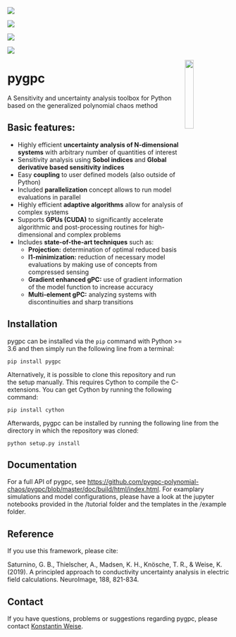 [![](https://img.shields.io/pypi/dm/pygpc.svg)]()

[![](https://img.shields.io/pypi/wheel/pygpc.svg)](https://pypi.org/project/pygpc/)

[![](https://img.shields.io/appveyor/ci/lpossner/pygpc.svg)](https://ci.appveyor.com/project/lpossner/pygpc)

[![](https://img.shields.io/travis/pygpc-polynomial-chaos/pygpc.svg)](https://travis-ci.com/pygpc-polynomial-chaos/pygpc)

<img src="https://avatars3.githubusercontent.com/u/52486646?s=200&v=4" width="20%" heigth="20%" align="right">

# pygpc
A Sensitivity and uncertainty analysis toolbox for Python based on the generalized polynomial chaos method

Basic features:
---------------
- Highly efficient **uncertainty analysis of N-dimensional systems** with arbitrary number of quantities of interest
- Sensitivity analysis using **Sobol indices** and **Global derivative based sensitivity indices**
- Easy **coupling** to user defined models (also outside of Python) 
- Included **parallelization** concept allows to run model evaluations in parallel
- Highly efficient **adaptive algorithms** allow for analysis of complex systems
- Supports **GPUs (CUDA)** to significantly accelerate algorithmic and post-processing routines for high-dimensional and complex problems
- Includes **state-of-the-art techniques** such as:
    - **Projection:** determination of optimal reduced basis
    - **l1-minimization:** reduction of necessary model evaluations by making use of concepts from compressed sensing  
    - **Gradient enhanced gPC:** use of gradient information of the model function to increase accuracy
    - **Multi-element gPC:** analyzing systems with discontinuities and sharp transitions
    
Installation
------------
pygpc can be installed via the `pip` command with Python >= 3.6 and then simply run the following line from a terminal:
```
pip install pygpc
```
Alternatively, it is possible to clone this repository and run the setup manually. This requires Cython to compile the C-extensions. You can get Cython by running the following command:
```
pip install cython
```
Afterwards, pygpc can be installed by running the following line from the directory in which the repository was cloned:
```
python setup.py install
```

Documentation
-------------
For a full API of pygpc, see https://github.com/pygpc-polynomial-chaos/pygpc/blob/master/doc/build/html/index.html.
For examplary simulations and model configurations, please have a look at the jupyter notebooks provided in the /tutorial folder and the templates in the /example folder.

Reference
---------
If you use this framework, please cite:

Saturnino, G. B., Thielscher, A., Madsen, K. H., Knösche, T. R., & Weise, K. (2019). A principled approach to conductivity uncertainty analysis in electric field calculations. NeuroImage, 188, 821-834.

Contact
-------
If you have questions, problems or suggestions regarding pygpc, please contact [Konstantin Weise](https://www.cbs.mpg.de/person/51222/2470).
